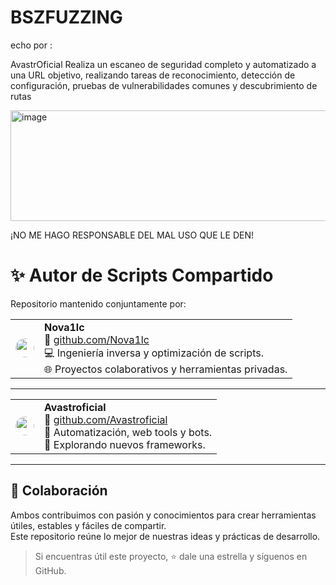 # BSZFUZZING

echo por : 

AvastrOficial
Realiza un escaneo de seguridad completo y automatizado a una URL objetivo, realizando tareas de reconocimiento, detección de configuración, pruebas de vulnerabilidades comunes y descubrimiento de rutas


<img width="955" height="177" alt="image" src="https://github.com/user-attachments/assets/4c2f29bf-132c-4d6e-96c6-613eb5a572d4" />


¡NO ME HAGO RESPONSABLE DEL MAL USO QUE LE DEN!


# ✨ Autor de Scripts Compartido

Repositorio mantenido conjuntamente por:

<table>
  <tr>
    <td valign="middle">
      <a href="https://github.com/Nova1lc">
        <img src="https://github.com/Nova1lc.png" width="30" height="30" style="border-radius: 50%;">
      </a>
    </td>
    <td>
      <b>Nova1lc</b><br>
      🔗 <a href="https://github.com/Nova1lc">github.com/Nova1lc</a><br>
      💻 Ingeniería inversa y optimización de scripts.<br>
      🌐 Proyectos colaborativos y herramientas privadas.
    </td>
  </tr>
</table>

---

<table>
  <tr>
    <td valign="middle">
      <a href="https://github.com/Avastroficial">
        <img src="https://github.com/Avastroficial.png" width="30" height="30" style="border-radius: 50%;">
      </a>
    </td>
    <td>
      <b>Avastroficial</b><br>
      🔗 <a href="https://github.com/Avastroficial">github.com/Avastroficial</a><br>
      🧠 Automatización, web tools y bots.<br>
      🚀 Explorando nuevos frameworks.
    </td>
  </tr>
</table>

---


## 🤝 Colaboración

Ambos contribuimos con pasión y conocimientos para crear herramientas útiles, estables y fáciles de compartir.  
Este repositorio reúne lo mejor de nuestras ideas y prácticas de desarrollo.

> Si encuentras útil este proyecto, ⭐ dale una estrella y síguenos en GitHub.

